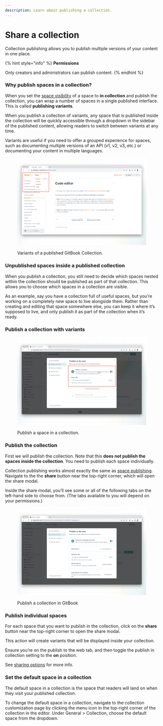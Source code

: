 ```yaml
---
description: Learn about publishing a collection.
---
```


# Share a collection

Collection publishing allows you to publish multiple versions of your content in one place.&#x20;

{% hint style="info" %}
**Permissions**

Only creators and administrators can publish content.
{% endhint %}

### Why publish spaces in a collection?

When you set the [space visibility](space-publishing.md) of a space to **in collection** and publish the collection, you can wrap a number of spaces in a single published interface. This is called **publishing variants**.

When you publish a collection of variants, any space that is published inside the collection will be quickly accessible through a dropdown in the sidebar of the published content, allowing readers to switch between variants at any time.

Variants are useful if you need to offer a grouped experience for spaces, such as documenting multiple versions of an API (v1, v2, v3, etc.) or documenting your content in multiple languages.

<figure><img src="../../.gitbook/assets/variants.png" alt=""><figcaption><p>Variants of a published GitBook Collection.</p></figcaption></figure>

### Unpublished spaces inside a published collection

When you publish a collection, you still need to decide which spaces nested within the collection should be published as part of that collection. This allows you to choose which spaces in a collection are visible.

As an example, say you have a collection full of useful spaces, but you’re working on a completely new space to live alongside them. Rather than creating and editing that space somewhere else, you can keep it where it’s supposed to live, and only publish it as part of the collection when it’s ready.

### Publish a collection with variants

<figure><img src="../../.gitbook/assets/space-incollection-publishing.png" alt=""><figcaption><p>Publish a space in a collection.</p></figcaption></figure>

### Publish the collection

First we will publish the collection. Note that this **does not publish the spaces inside the collection**. You need to publish each space individually.

Collection publishing works almost exactly the same as [space publishing](space-publishing.md#publish-to-the-web). Navigate to the the **share** button near the top-right corner, which will open the share modal.

Inside the share modal, you’ll see some or all of the following tabs on the left-hand side to choose from. (The tabs available to you will depend on your permissions.)

<figure><img src="../../.gitbook/assets/collection-publishing.png" alt=""><figcaption><p>Publish a collection in GitBook</p></figcaption></figure>

### Publish individual spaces

For each space that you want to publish in the collection, click on the **share** button near the top-right corner to open the share modal.

This action will create variants that will be displayed inside your collection.&#x20;

Ensure you’re on the publish to the web tab, and then toggle the publish in collection setting to the **on** position.

See [sharing options](space-publishing.md) for more info.

### Set the default space in a collection

The default space in a collection is the space that readers will land on when they visit your published collection.&#x20;

To change the default space in a collection, navigate to the collection customization page by clicking the menu icon in the top-right corner of the collection in the editor. Under General > Collection, choose the default space from the dropdown.
